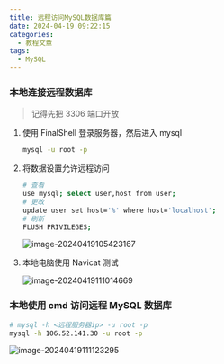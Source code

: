 ```yaml
---
title: 远程访问MySQL数据库篇
date: 2024-04-19 09:22:15
categories:
  - 教程文章
tags:
  - MySQL
---
```


### 本地连接远程数据库

> 记得先把 3306 端口开放

1. 使用 FinalShell 登录服务器，然后进入 mysql

   ```sh
   mysql -u root -p
   ```

2. 将数据设置允许远程访问

   ```sh
   # 查看
   use mysql; select user,host from user;
   # 更改
   update user set host='%' where host='localhost';
   # 刷新
   FLUSH PRIVILEGES;
   ```

   ![image-20240419105423167](../../../../figure/image-20240419105423167.png)

3. 本地电脑使用 Navicat 测试

   ![image-20240419111014669](../../../../figure/image-20240419111014669.png)

### 本地使用 cmd 访问远程 MySQL 数据库

```sh
# mysql -h <远程服务器ip> -u root -p
mysql -h 106.52.141.30 -u root -p
```

![image-20240419111123295](../../../../figure/image-20240419111123295.png)
